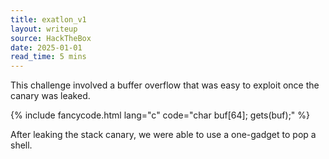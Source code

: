 ```yaml
---
title: exatlon_v1
layout: writeup
source: HackTheBox
date: 2025-01-01
read_time: 5 mins
---
```

This challenge involved a buffer overflow that was easy to exploit once the canary was leaked.

{% include fancycode.html lang="c" code="char buf[64];
gets(buf);" %}

After leaking the stack canary, we were able to use a one-gadget to pop a shell.
